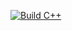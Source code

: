 [![Build C++](https://github.com/alex-115/MyFirstExample-csci430/actions/workflows/build.yml/badge.svg)](https://github.com/alex-115/MyFirstExample-csci430/actions/workflows/build.yml)
